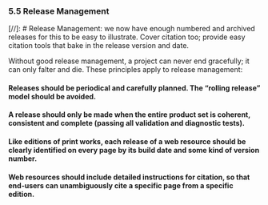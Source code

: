 ### 5.5 Release Management 



[//]: # Release Management: we now have enough numbered and archived releases for this to be easy to illustrate. Cover citation too; provide easy citation tools that bake in the release version and date.



Without good release management, a project can never end gracefully; it can only falter and die. These principles apply to release management:

#### Releases should be periodical and carefully planned. The “rolling release” model should be avoided.



#### A release should only be made when the entire product set is coherent, consistent and complete (passing all validation and diagnostic tests).



#### Like editions of print works, each release of a web resource should be clearly identified on every page by its build date and some kind of version number.



#### Web resources should include detailed instructions for citation, so that end-users can unambiguously cite a specific page from a specific edition.
